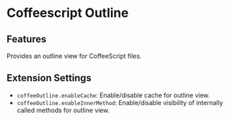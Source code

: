 # Coffeescript Outline

## Features

Provides an outline view for CoffeeScript files.

## Extension Settings

- `coffeeOutline.enableCache`: Enable/disable cache for outline view.
- `coffeeOutline.enableInnerMethod`: Enable/disable visibility of internally called methods for outline view.
